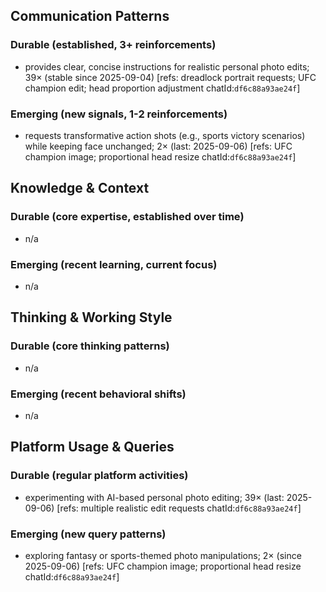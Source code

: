 ## Communication Patterns
### Durable (established, 3+ reinforcements)
- provides clear, concise instructions for realistic personal photo edits; 39× (stable since 2025-09-04) [refs: dreadlock portrait requests; UFC champion edit; head proportion adjustment chatId:`df6c88a93ae24f`]

### Emerging (new signals, 1-2 reinforcements)
- requests transformative action shots (e.g., sports victory scenarios) while keeping face unchanged; 2× (last: 2025-09-06) [refs: UFC champion image; proportional head resize chatId:`df6c88a93ae24f`]

## Knowledge & Context
### Durable (core expertise, established over time)
- n/a

### Emerging (recent learning, current focus)
- n/a

## Thinking & Working Style
### Durable (core thinking patterns)
- n/a

### Emerging (recent behavioral shifts)
- n/a

## Platform Usage & Queries
### Durable (regular platform activities)
- experimenting with AI-based personal photo editing; 39× (last: 2025-09-06) [refs: multiple realistic edit requests chatId:`df6c88a93ae24f`]

### Emerging (new query patterns)
- exploring fantasy or sports-themed photo manipulations; 2× (since 2025-09-06) [refs: UFC champion image; proportional head resize chatId:`df6c88a93ae24f`]